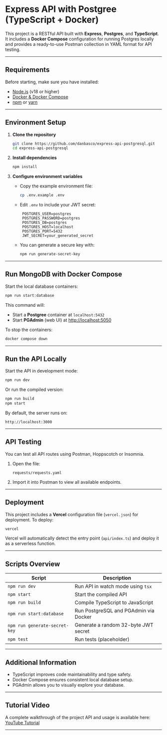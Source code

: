 # Express API with Postgree (TypeScript + Docker)

This project is a RESTful API built with **Express**, **Postgres**, and **TypeScript**.
It includes a **Docker Compose** configuration for running Postgres locally and provides a ready-to-use Postman collection in YAML format for API testing.

---

## Requirements

Before starting, make sure you have installed:

* [Node.js](https://nodejs.org/) (v18 or higher)
* [Docker & Docker Compose](https://www.docker.com/)
* [npm](https://www.npmjs.com/) or [yarn](https://yarnpkg.com/)

---

## Environment Setup

1. **Clone the repository**

   ```bash
   git clone https://github.com/danbasco/express-api-postgresql.git
   cd express-api-postgresql
   ```

2. **Install dependencies**

   ```bash
   npm install
   ```

3. **Configure environment variables**

   * Copy the example environment file:

     ```bash
     cp .env.example .env
     ```
   * Edit `.env` to include your JWT secret:

     ```env
      POSTGRES_USER=postgres
      POSTGRES_PASSWORD=postgres
      POSTGRES_DB=postgres
      POSTGRES_HOST=localhost
      POSTGRES_PORT=5432
      JWT_SECRET=your_generated_secret
     ```
   * You can generate a secure key with:

     ```bash
     npm run generate-secret-key
     ```

---

## Run MongoDB with Docker Compose

Start the local database containers:

```bash
npm run start:database
```

This command will:

* Start a **Postgree** container at `localhost:5432`
* Start **PGAdmin** (web UI) at [http://localhost:5050](http://localhost:5050)


To stop the containers:

```bash
docker compose down
```

---

## Run the API Locally

Start the API in development mode:

```bash
npm run dev
```

Or run the compiled version:

```bash
npm run build
npm start
```

By default, the server runs on:

```
http://localhost:3000
```

---

## API Testing

You can test all API routes using Postman, Hoppscotch or Insomnia.

1. Open the file:

   ```
   requests/requests.yaml
   ```
2. Import it into Postman to view all available endpoints.

---

## Deployment

This project includes a **Vercel** configuration file (`vercel.json`) for deployment.
To deploy:

```bash
vercel
```

Vercel will automatically detect the entry point (`api/index.ts`) and deploy it as a serverless function.

---

## Scripts Overview

| Script                        | Description                              |
| ----------------------------- | ---------------------------------------- |
| `npm run dev`                 | Run API in watch mode using `tsx`        |
| `npm start`                   | Start the compiled API                   |
| `npm run build`               | Compile TypeScript to JavaScript         |
| `npm run start:database`      | Run PostgreSQL and PGAdmin via Docker    |
| `npm run generate-secret-key` | Generate a random 32-byte JWT secret     |
| `npm test`                    | Run tests (placeholder)                  |

---

## Additional Information

* TypeScript improves code maintainability and type safety.
* Docker Compose ensures consistent local database setup.
* PGAdmin allows you to visually explore your database.

---

## Tutorial Video

A complete walkthrough of the project API and usage is available here:
[YouTube Tutorial](https://youtu.be/dQw4w9WgXcQ?si=dY1RaEDnPkLwtqVI)

---

